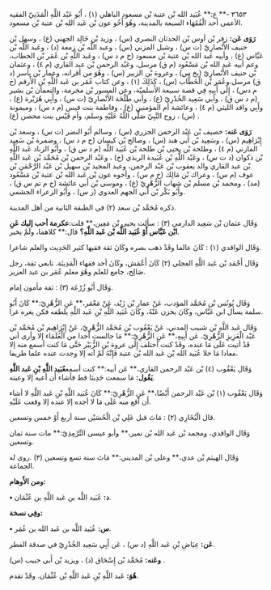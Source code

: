 ٣٦٥٣ -** ع:** عُبَيد الله بْن عتبة بْن مسعود الباهلي (١) ، أَبُو عَبْد اللَّهِ الْمَدَنِيّ الفقيه الأعمى أحد الْفُقَهَاء السبعة بالمدينة، وهُوَ أَخُو عون بْن عَبد الله بْن عتبة بْن مسعود.

**رَوَى عَن:** زفر بْن أوس بْن الحدثان النصري (س) ، وزيد بْن خَالِد الجهني (ع) ، وسهل بْن حنيف الأَنْصارِيّ (ت س) ، وشبل المزني (س) ، وعبد اللَّه بْن زمعة (د) ، وعَبد اللَّه بْن عَبَّاس (ع) ، وأبيه عَبد الله بْن عتبة بْن مسعود (خ م د س) ، وعَبد اللَّهِ بْن عُمَر بْن الخطاب، وعم أبيه عَبد الله بْن مَسْعُود (م ق) مرسل، وعَبْد الرحمن بْن عبد القاري (م ٤) ، وعثمان بْن حنيف الأَنْصارِيّ (بخ س) ، وعروة بْن الزبير (س) ، وهُوَ من أقرانه، وعمار بْن ياسر (د ق) مرسل،وعُمَر بْن الْخَطَّاب (س) ، كَذَلِكَ (١) ، وعن كتاب عُمَر بن عَبد اللَّهِ بْنِ الأَرقم (خ م دس) ، إِلَى أَبِيهِ فِي قصة سبيعة الأَسلميّة، وعن المسور بْن مخرمة، والنعمان بْن بشير (م د س ق) ، وأبي سَعِيد الخُدْرِيّ (ع) ، وأبي طَلْحَة الأَنْصارِيّ (ت س) ، وأَبِي هُرَيْرة (ع) ، وأَبِي واقد الليثي (م ٤) ، وعائشة أم المؤمنين (ع) ، وفاطمة بنت قيس (م د س) ، وميمونة (س) ، زوج النَّبِيّ صَلَّى اللَّهُ عَلَيْهِ وسلم، وأم قَيْس بنت محصن (ع) .

**رَوَى عَنه:** خصيف بْن عَبْد الرحمن الجزري (س) ، وسالم أَبُو النضر (ت س) ، وسعد بْن إِبْرَاهِيم (س) ، وسَعِيد بْن أَبي هند (س) ، وصالح بْن كيسان (خ م د س) ، وضمرة بْن سَعِيد المازني (م ٤) ، وطلحة بْن يحيى بْن طلحة بْن عُبَيد اللَّه (م د س ق) ، وأَبُو الزناد عَبد اللَّهِ بْن ذكوان (د ت س) ، وعَبْد اللَّهِ بْن عُبَيدة الربذي (خ) ، وعَبْد الرحمن بْن مُحَمَّد بْن عَبد اللَّهِ بْن عبد القاري والد يعقوب بْن عَبْد الرحمن، وعبد المجيد بْن سهيل بْن عَبْد الرَّحْمَنِ بْن عوف (م س) ، وعراك بْن مَالِك (خ م س) ، وأخوه عون بْن عَبد الله بْن عتبة بْن مَسْعُود (مد) ، ومحمد بْن مسلم بْن شهاب الزُّهْرِيّ (ع) ، وموسى بْن أَبي عائشة (خ م تم س ق) ، وأَبُو بَكْر بْن أَبي الجهم العدوي (ر س) ، وأَبُو الزعراء الجشمي.

ذكره مُحَمَّد بْن سعد (٢) في الطبقة الثانية من أهل المدينة.

وَقَال عثمان بْن سَعِيد الدارمي (٣) : سألت يحيى بْن مَعِين،** قلت:**عكرمة أحب إليك عَنِ ابْن عَبَّاس أَوْ عُبَيد اللَّه بْن عَبد اللَّهِ؟** قال:** كلاهما، ولَمْ يخير.

وَقَال الواقدي (١) : كَانَ عالما وقَدْ ذهب بصره وكَانَ ثقة فقيها كثير الحَدِيث والعلم شاعرا.

وَقَال أَحْمَد بْن عَبد اللَّهِ العجلي (٢) كَانَ أَعْمَش، وكَانَ أحد فقهاء الْمَدِينَة. تابعي ثقة، رجل صَالِح، جامع للعلم وهُوَ معلم عُمَر بن عبد العزيز.

وَقَال أَبُو زُرْعَة (٣) : ثقة مأمون إمام.

وَقَال يُونُس بْن مُحَمَّد المؤدب، عَنْ عمار بْن زَيْد، عَنْ مَعْمَر،** عَنِ الزُّهْرِيّ:** كَانَ أَبُو سلمة يسأل ابن عَبَّاس، وكَانَ يخزن عَنْهُ، وكَانَ عُبَيد اللَّهِ بْنِ عَبد اللَّهِ يلطفه فكن يغره غرا.

وَقَال عَبد اللَّهِ بْن شبيب المدني، عَنْ يَعْقُوب بْن مُحَمَّد الزُّهْرِيّ، عَنْ إِبْرَاهِيم بْن مُحَمَّد بْن عَبْد الْعَزِيزِ الزُّهْرِيّ، عَن أَبِيهِ،** عَنِ الزُّهْرِيّ:** مَا جالست أحدا من الْعُلَمَاء إلا وأرى أني قَدْ أتيت عَلَى مَا عنده، وقَدْ كنت أختلف إِلَى عروة بْن الزُّبَيْر حَتَّى مَا كنت أسمع منه إلا معادا مَا خلا عُبَيد الله بْن عَبد الله بْن عتبة فَإِنَّهُ لَمْ آته إلا وجدت عنده علما طريفا.

وَقَال يَعْقُوب (٤) بْن عَبْد الرحمن القاري،** عَن أبيه:** كنت أسمع**عُبَيد اللَّهِ بْنِ عَبد اللَّهِ يَقُول:** مَا سمعت حَدِيثا قط فأشاء أَن أعيه إلا وعيته.

وَقَال يَعْقُوب (١) بْن عَبْد الرحمن أَيْضًا،** عَنِ الزُّهْرِيّ:** كَانَ عُبَيد اللَّهِ بْنِ عَبد اللَّهِ لا أشاء أَن أقع منه عَلَى مَا لا أجده إلا عنده إلا وقعت عَلَيْهِ.

قال الْبُخَارِي (٢) : مَاتَ قبل عَلِي بْن الْحُسَيْن سنة أربع أَوْ خمس وتسعين.

وَقَال الواقدي، ومحمد بْن عَبد الله بْن نمير،** وأبو عيسى التِّرْمِذِيّ:** مات سنة ثمان وتسعين.

وَقَال الهيثم بْن عدي،** وعلي بْن المديني:** مَاتَ سنة تسع وتسعين (٣) .روى له الجماعة.

**ومن الأَوهام:**

**• د:** عُبَيد اللَّه بن عَبد اللَّهِ بن عُثْمَان.

**وفِي نسخة:**

**• س:** عُبَيد اللَّه بن عَبد الله بن عُمَر.

**عَن:** عِيَاضِ بْنِ عَبد اللَّهِ (د س) ، عَن أَبِي سَعِيد الخُدْرِيّ في صدقة الفطر.

**وعَنه:** مُحَمَّد بْن إِسْحَاق (د) ، ويزيد بْن أَبي حبيب (س) .

**هُوَ:** عَبد اللَّهِ بْنِ عَبد اللَّهِ بْن عُثْمَان. وقَدْ تقدم.